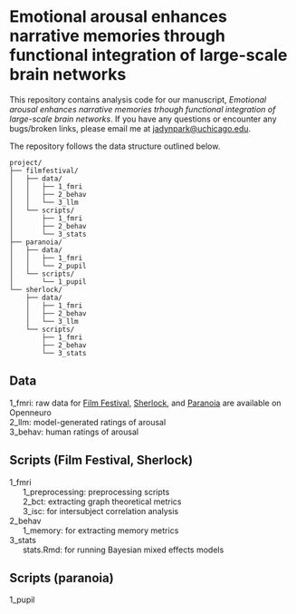 # Emotional arousal enhances narrative memories through functional integration of large-scale brain networks

This repository contains analysis code for our manuscript, *Emotional arousal enhances narrative memories trhough functional integration of large-scale brain networks*. If you have any questions or encounter any bugs/broken links, please email me at jadynpark@uchicago.edu.

The repository follows the data structure outlined below.

```
project/
├── filmfestival/
│   ├── data/
│   │   ├── 1_fmri
│   │   ├── 2_behav
│   │   └── 3_llm
│   └── scripts/
│       ├── 1_fmri
│       ├── 2_behav
│       └── 3_stats
├── paranoia/
│   ├── data/
│   │   ├── 1_fmri
│   │   └── 2_pupil
│   └── scripts/
│       └── 1_pupil
└── sherlock/
    ├── data/
    │   ├── 1_fmri
    │   ├── 2_behav
    │   └── 3_llm
    └── scripts/
        ├── 1_fmri
        ├── 2_behav
        └── 3_stats

```

## Data
1_fmri: raw data for [Film Festival](https://openneuro.org/datasets/ds004042/versions/1.0.1), [Sherlock](https://openneuro.org/datasets/ds001132/versions/1.0.0), and [Paranoia](https://openneuro.org/datasets/ds001338/versions/1.0.0) are available on Openneuro  
2_llm: model-generated ratings of arousal  
3_behav: human ratings of arousal  

## Scripts (Film Festival, Sherlock)
1_fmri  
&nbsp;&nbsp;&nbsp;&nbsp;&nbsp;&nbsp;1_preprocessing: preprocessing scripts  
&nbsp;&nbsp;&nbsp;&nbsp;&nbsp;&nbsp;2_bct: extracting graph theoretical metrics  
&nbsp;&nbsp;&nbsp;&nbsp;&nbsp;&nbsp;3_isc: for intersubject correlation analysis  
2_behav  
&nbsp;&nbsp;&nbsp;&nbsp;&nbsp;&nbsp;1_memory: for extracting memory metrics  
3_stats  
&nbsp;&nbsp;&nbsp;&nbsp;&nbsp;&nbsp;stats.Rmd: for running Bayesian mixed effects models

## Scripts (paranoia)
1_pupil  



